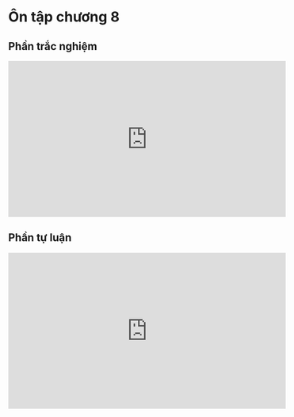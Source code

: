 # Ôn tập chương 8 
## Phần trắc nghiệm
<iframe width="560" height="315" src="https://www.youtube.com/embed/50_5thKYvgw?si=IW6ByJtwjq-ZDGVe" title="YouTube video player" frameborder="0" allow="accelerometer; autoplay; clipboard-write; encrypted-media; gyroscope; picture-in-picture; web-share" referrerpolicy="strict-origin-when-cross-origin" allowfullscreen></iframe>

## Phần tự luận
<iframe width="560" height="315" src="https://www.youtube.com/embed/AUBhKJzoai8?si=ubCLU_jen6WduIJp" title="YouTube video player" frameborder="0" allow="accelerometer; autoplay; clipboard-write; encrypted-media; gyroscope; picture-in-picture; web-share" referrerpolicy="strict-origin-when-cross-origin" allowfullscreen></iframe>
